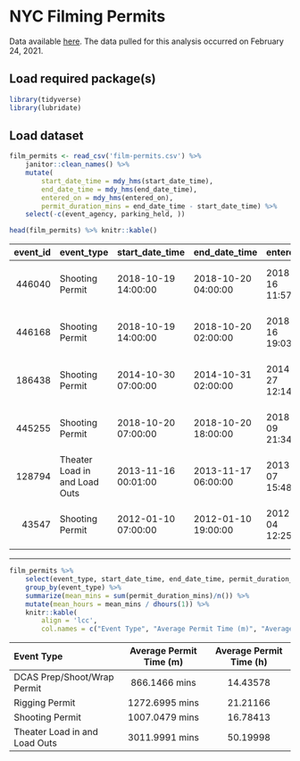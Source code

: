 NYC Filming Permits
================

Data available
[here](https://data.cityofnewyork.us/City-Government/Film-Permits/tg4x-b46p).
The data pulled for this analysis occurred on February 24, 2021.

## Load required package(s)

``` r
library(tidyverse)
library(lubridate)
```

## Load dataset

``` r
film_permits <- read_csv('film-permits.csv') %>% 
    janitor::clean_names() %>% 
    mutate(
        start_date_time = mdy_hms(start_date_time),
        end_date_time = mdy_hms(end_date_time),
        entered_on = mdy_hms(entered_on),
        permit_duration_mins = end_date_time - start_date_time) %>% 
    select(-c(event_agency, parking_held, ))
```

``` r
head(film_permits) %>% knitr::kable()
```

| event\_id | event\_type                   | start\_date\_time   | end\_date\_time     | entered\_on         | borough   | community\_board\_s | police\_precinct\_s | category          | sub\_category\_name | country                  | zip\_code\_s | permit\_duration\_mins |
|----------:|:------------------------------|:--------------------|:--------------------|:--------------------|:----------|:--------------------|:--------------------|:------------------|:--------------------|:-------------------------|:-------------|:-----------------------|
|    446040 | Shooting Permit               | 2018-10-19 14:00:00 | 2018-10-20 04:00:00 | 2018-10-16 11:57:27 | Manhattan | 2                   | 1                   | Television        | Cable-episodic      | United States of America | 10012        | 840 mins               |
|    446168 | Shooting Permit               | 2018-10-19 14:00:00 | 2018-10-20 02:00:00 | 2018-10-16 19:03:56 | Manhattan | 12, 8               | 34, 50              | Film              | Feature             | United States of America | 10034, 10463 | 720 mins               |
|    186438 | Shooting Permit               | 2014-10-30 07:00:00 | 2014-10-31 02:00:00 | 2014-10-27 12:14:15 | Queens    | 2, 5                | 104, 108            | Television        | Episodic series     | United States of America | 11378        | 1140 mins              |
|    445255 | Shooting Permit               | 2018-10-20 07:00:00 | 2018-10-20 18:00:00 | 2018-10-09 21:34:58 | Brooklyn  | 2                   | 84                  | Still Photography | Not Applicable      | United States of America | 11201        | 660 mins               |
|    128794 | Theater Load in and Load Outs | 2013-11-16 00:01:00 | 2013-11-17 06:00:00 | 2013-11-07 15:48:28 | Manhattan | 4, 5                | 14                  | Theater           | Theater             | United States of America | 10001, 10121 | 1799 mins              |
|     43547 | Shooting Permit               | 2012-01-10 07:00:00 | 2012-01-10 19:00:00 | 2012-01-04 12:25:37 | Brooklyn  | 1, 2                | 108, 94             | Television        | Episodic series     | United States of America | 11101, 11222 | 720 mins               |

------------------------------------------------------------------------

``` r
film_permits %>% 
    select(event_type, start_date_time, end_date_time, permit_duration_mins) %>% 
    group_by(event_type) %>% 
    summarize(mean_mins = sum(permit_duration_mins)/n()) %>% 
    mutate(mean_hours = mean_mins / dhours(1)) %>% 
    knitr::kable(
        align = 'lcc',
        col.names = c("Event Type", "Average Permit Time (m)", "Average Permit Time (h)"))
```

| Event Type                    | Average Permit Time (m) | Average Permit Time (h) |
|:------------------------------|:-----------------------:|:-----------------------:|
| DCAS Prep/Shoot/Wrap Permit   |      866.1466 mins      |        14.43578         |
| Rigging Permit                |     1272.6995 mins      |        21.21166         |
| Shooting Permit               |     1007.0479 mins      |        16.78413         |
| Theater Load in and Load Outs |     3011.9991 mins      |        50.19998         |

